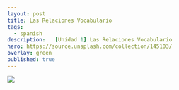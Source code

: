 ```yaml
---
layout: post
title: Las Relaciones Vocabulario
tags:
  - spanish
description:   [Unidad 1] Las Relaciones Vocabulario
hero: https://source.unsplash.com/collection/145103/
overlay: green
published: true
---
```


![][image-1]

[image-1]:	https://jingyingwang.github.io/ibrepository/uploads/lasrelacionesvocab.JPG
